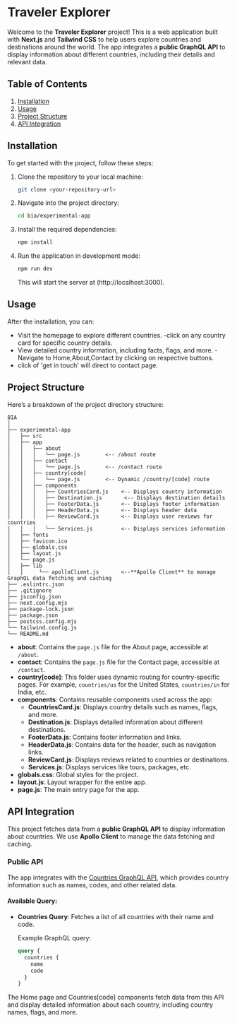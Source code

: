 # Traveler Explorer

Welcome to the **Traveler Explorer** project! This is a web application built with **Next.js** and **Tailwind CSS** to help users explore countries and destinations around the world. 
The app integrates a **public GraphQL API** to display information about different countries, including their details and relevant data.

## Table of Contents

1. [Installation](#installation)
2. [Usage](#usage)
3. [Project Structure](#project-structure)
4. [API Integration](#api-integration)

## Installation

To get started with the project, follow these steps:

1. Clone the repository to your local machine:
   ```bash
   git clone <your-repository-url>
   ```

2. Navigate into the project directory:
   ```bash
   cd bia/experimental-app
   ```

3. Install the required dependencies:
   ```bash
   npm install
   ```

4. Run the application in development mode:
   ```bash
   npm run dev
   ```

   This will start the server at (http://localhost:3000).

## Usage

After the installation, you can:

- Visit the homepage to explore different countries.
-click on any country card for specific country details.
- View detailed country information, including facts, flags, and more.
-Navigate to Home,About,Contact by clicking on respective buttons.
- click of 'get in touch' will direct to contact page. 

## Project Structure

Here’s a breakdown of the project directory structure:

```
BIA
│
├── experimental-app
│   ├── src
│   ├── app
│   │   ├── about
│   │   │   └── page.js        <-- /about route
│   │   ├── contact
│   │   │   └── page.js        <-- /contact route
│   │   ├── country[code]
│   │   │   └── page.js        <-- Dynamic /country/[code] route
│   │   ├── components
│   │   │   ├── CountriesCard.js    <-- Displays country information
│   │   │   ├── Destination.js       <-- Displays destination details
│   │   │   ├── FooterData.js       <-- Displays footer information
│   │   │   ├── HeaderData.js       <-- Displays header data
│   │   │   ├── ReviewCard.js       <-- Displays user reviews for countries
│   │   │   └── Services.js         <-- Displays services information
│   ├── fonts
│   ├── favicon.ico
│   ├── globals.css
│   ├── layout.js
│   └── page.js
│   ├── lib
│   │     └── apolloClient.js       <--**Apollo Client** to manage GraphQL data fetching and caching
├── .eslintrc.json
├── .gitignore
├── jsconfig.json
├── next.config.mjs
├── package-lock.json
├── package.json
├── postcss.config.mjs
└── tailwind.config.js
└── README.md
```

- **about**: Contains the `page.js` file for the About page, accessible at `/about`.
- **contact**: Contains the `page.js` file for the Contact page, accessible at `/contact`.
- **country[code]**: This folder uses dynamic routing for country-specific pages. For example, `countries/us` for the United States, `countries/in` for India, etc.
- **components**: Contains reusable components used across the app:
  - **CountriesCard.js**: Displays country details such as names, flags, and more.
  - **Destination.js**: Displays detailed information about different destinations.
  - **FooterData.js**: Contains footer information and links.
  - **HeaderData.js**: Contains data for the header, such as navigation links.
  - **ReviewCard.js**: Displays reviews related to countries or destinations.
  - **Services.js**: Displays services like tours, packages, etc.
- **globals.css**: Global styles for the project.
- **layout.js**: Layout wrapper for the entire app.
- **page.js**: The main entry page for the app.
  
## API Integration

This project fetches data from a **public GraphQL API** to display information about countries. We use **Apollo Client** to manage the data fetching and caching.

### Public API

The app integrates with the [Countries GraphQL API](https://countries.trevorblades.com), which provides country information such as names, codes, and other related data.

#### Available Query:
- **Countries Query**: Fetches a list of all countries with their name and code.

  Example GraphQL query:
  
  ```graphql
  query {
    countries {
      name
      code
    }
  }


The Home page and Countries[code] components fetch data from this API and display detailed information about each country, including country names, flags, and more.

